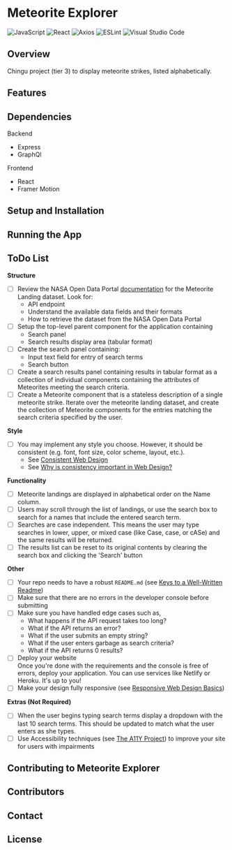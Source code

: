 # Meteorite Explorer

![JavaScript](https://img.shields.io/badge/JavaScript-F7DF1E?style=for-the-badge&logo=javascript&logoColor=black)
![React](https://img.shields.io/badge/React-61DAFB?style=for-the-badge&logo=react&logoColor=black)
![Axios](https://img.shields.io/badge/Axios-5A29E4?style=for-the-badge&logoColor=white)
![ESLint](https://img.shields.io/badge/ESLint-4B32C3?style=for-the-badge&logo=eslint&logoColor=white)
![Visual Studio Code](https://img.shields.io/badge/Visual_Studio_Code-007ACC?style=for-the-badge&logo=visualstudiocode&logoColor=white)

## Overview

Chingu project (tier 3) to display meteorite strikes, listed alphabetically.

## Features

## Dependencies

Backend

- Express
- GraphQl

Frontend

- React
- Framer Motion

## Setup and Installation

## Running the App

## ToDo List

**Structure**

- [ ] Review the NASA Open Data Portal
      [documentation](https://nasa.github.io/data-nasa-gov-frontpage/) for the
      Meteorite Landing dataset. Look for:
  - API endpoint
  - Understand the available data fields and their formats
  - How to retrieve the dataset from the NASA Open Data Portal
- [ ] Setup the top-level parent component for the application containing
  - Search panel
  - Search results display area (tabular format)
- [ ] Create the search panel containing:
  - Input text field for entry of search terms
  - Search button
- [ ] Create a search results panel containing results in tabular format as a
      collection of individual components containing the attributes of Meteorites
      meeting the search criteria.
- [ ] Create a Meteorite component that is a stateless description of a single
      meteorite strike. Iterate over the meteorite landing dataset, and create the
      collection of Meteorite components for the entries matching the search criteria
      specified by the user.

**Style**

- [ ] You may implement any style you choose. However, it should be consistent
      (e.g. font, font size, color scheme, layout, etc.).
  - See [Consistent Web Design](https://1stwebdesigner.com/consistent-web-design/)
  - See [Why is consistency important in Web Design?](https://laceytechsolutions.co.uk/blog/importance-of-consistency-in-web-design/)

**Functionality**

- [ ] Meteorite landings are displayed in alphabetical order on the Name column.
- [ ] Users may scroll through the list of landings, or use the search box to
      search for a names that include the entered search term.
- [ ] Searches are case independent. This means the user may type searches in
      lower, upper, or mixed case (like Case, case, or cASe) and the same results
      will be returned.
- [ ] The results list can be reset to its original contents by clearing the
      search box and clicking the 'Search' button

**Other**

- [ ] Your repo needs to have a robust `README.md` (see
      [Keys to a Well-Written Readme](https://medium.com/chingu/keys-to-a-well-written-readme-55c53d34fe6d))
- [ ] Make sure that there are no errors in the developer console before
      submitting
- [ ] Make sure you have handled edge cases such as,
  - What happens if the API request takes too long?
  - What if the API returns an error?
  - What if the user submits an empty string?
  - What if the user enters garbage as search criteria?
  - What if the API returns 0 results?
- [ ] Deploy your website <br/>
      Once you're done with the requirements and the console is free of
      errors, deploy your application. You can use services like
      Netlify or Heroku. It's up to you!
- [ ] Make your design fully responsive (see
      [Responsive Web Design Basics](https://developers.google.com/web/fundamentals/design-and-ux/responsive))

**Extras (Not Required)**

- [ ] When the user begins typing search terms display a dropdown with the
      last 10 search terms. This should be updated to match what the user enters
      as she types.
- [ ] Use Accessibility techniques (see
      [The A11Y Project](https://a11yproject.com/)) to improve your site for users
      with impairments

## Contributing to Meteorite Explorer

## Contributors

## Contact

## License

